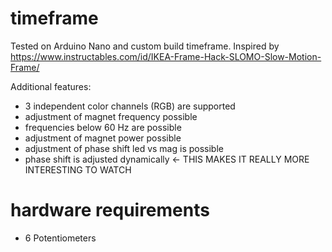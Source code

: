 # timeframe

Tested on Arduino Nano and custom build timeframe. 
Inspired by https://www.instructables.com/id/IKEA-Frame-Hack-SLOMO-Slow-Motion-Frame/

Additional features:

- 3 independent color channels (RGB) are supported
- adjustment of magnet frequency possible
- frequencies below 60 Hz are possible 
- adjustment of magnet power possible
- adjustment of phase shift led vs mag is possible
- phase shift is adjusted dynamically <- THIS MAKES IT REALLY MORE INTERESTING TO WATCH

# hardware requirements
+ 6 Potentiometers


